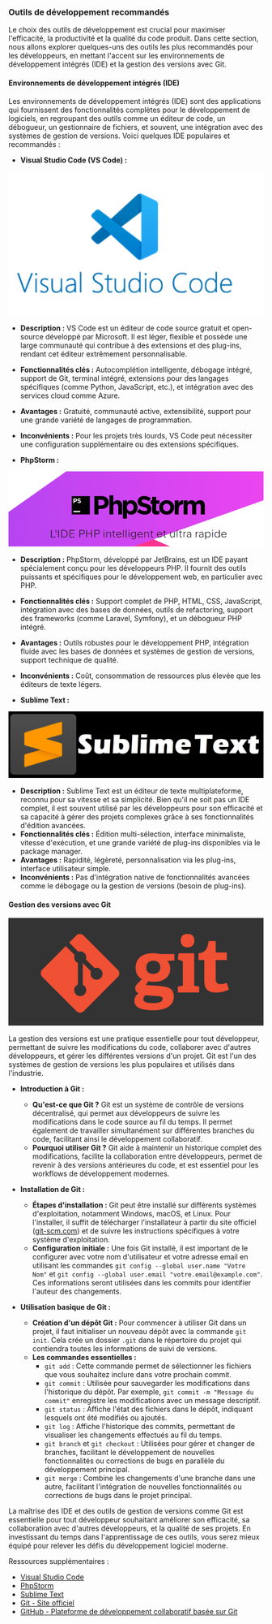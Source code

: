 ### Outils de développement recommandés

Le choix des outils de développement est crucial pour maximiser l'efficacité, la productivité et la qualité du code produit. Dans cette section, nous allons explorer quelques-uns des outils les plus recommandés pour les développeurs, en mettant l'accent sur les environnements de développement intégrés (IDE) et la gestion des versions avec Git.

#### Environnements de développement intégrés (IDE)

Les environnements de développement intégrés (IDE) sont des applications qui fournissent des fonctionnalités complètes pour le développement de logiciels, en regroupant des outils comme un éditeur de code, un débogueur, un gestionnaire de fichiers, et souvent, une intégration avec des systèmes de gestion de versions. Voici quelques IDE populaires et recommandés :

- **Visual Studio Code (VS Code) :**

[![img.png](img.png)](https://code.visualstudio.com/)

  - **Description :** VS Code est un éditeur de code source gratuit et open-source développé par Microsoft. Il est léger, flexible et possède une large communauté qui contribue à des extensions et des plug-ins, rendant cet éditeur extrêmement personnalisable.
  - **Fonctionnalités clés :** Autocomplétion intelligente, débogage intégré, support de Git, terminal intégré, extensions pour des langages spécifiques (comme Python, JavaScript, etc.), et intégration avec des services cloud comme Azure.
  - **Avantages :** Gratuité, communauté active, extensibilité, support pour une grande variété de langages de programmation.
  - **Inconvénients :** Pour les projets très lourds, VS Code peut nécessiter une configuration supplémentaire ou des extensions spécifiques.

- **PhpStorm :**

[![img_2.png](img_2.png)](https://www.jetbrains.com/phpstorm/)

  - **Description :** PhpStorm, développé par JetBrains, est un IDE payant spécialement conçu pour les développeurs PHP. Il fournit des outils puissants et spécifiques pour le développement web, en particulier avec PHP.
  - **Fonctionnalités clés :** Support complet de PHP, HTML, CSS, JavaScript, intégration avec des bases de données, outils de refactoring, support des frameworks (comme Laravel, Symfony), et un débogueur PHP intégré.
  - **Avantages :** Outils robustes pour le développement PHP, intégration fluide avec les bases de données et systèmes de gestion de versions, support technique de qualité.
  - **Inconvénients :** Coût, consommation de ressources plus élevée que les éditeurs de texte légers.

- **Sublime Text :**

[![img_3.png](img_3.png)](https://www.sublimetext.com/)

  - **Description :** Sublime Text est un éditeur de texte multiplateforme, reconnu pour sa vitesse et sa simplicité. Bien qu'il ne soit pas un IDE complet, il est souvent utilisé par les développeurs pour son efficacité et sa capacité à gérer des projets complexes grâce à ses fonctionnalités d'édition avancées.
  - **Fonctionnalités clés :** Édition multi-sélection, interface minimaliste, vitesse d'exécution, et une grande variété de plug-ins disponibles via le package manager.
  - **Avantages :** Rapidité, légèreté, personnalisation via les plug-ins, interface utilisateur simple.
  - **Inconvénients :** Pas d'intégration native de fonctionnalités avancées comme le débogage ou la gestion de versions (besoin de plug-ins).

#### Gestion des versions avec Git

![img_4.png](img_4.png)

La gestion des versions est une pratique essentielle pour tout développeur, permettant de suivre les modifications du code, collaborer avec d'autres développeurs, et gérer les différentes versions d'un projet. Git est l'un des systèmes de gestion de versions les plus populaires et utilisés dans l'industrie.

- **Introduction à Git :**

  - **Qu'est-ce que Git ?** Git est un système de contrôle de versions décentralisé, qui permet aux développeurs de suivre les modifications dans le code source au fil du temps. Il permet également de travailler simultanément sur différentes branches du code, facilitant ainsi le développement collaboratif.
  - **Pourquoi utiliser Git ?** Git aide à maintenir un historique complet des modifications, facilite la collaboration entre développeurs, permet de revenir à des versions antérieures du code, et est essentiel pour les workflows de développement modernes.

- **Installation de Git :**

  - **Étapes d'installation :** Git peut être installé sur différents systèmes d'exploitation, notamment Windows, macOS, et Linux. Pour l'installer, il suffit de télécharger l'installateur à partir du site officiel ([git-scm.com](http://git-scm.com)) et de suivre les instructions spécifiques à votre système d'exploitation.
  - **Configuration initiale :** Une fois Git installé, il est important de le configurer avec votre nom d'utilisateur et votre adresse email en utilisant les commandes `git config --global user.name "Votre Nom"` et `git config --global user.email "votre.email@example.com"`. Ces informations seront utilisées dans les commits pour identifier l'auteur des changements.

- **Utilisation basique de Git :**

  - **Création d'un dépôt Git :** Pour commencer à utiliser Git dans un projet, il faut initialiser un nouveau dépôt avec la commande `git init`. Cela crée un dossier `.git` dans le répertoire du projet qui contiendra toutes les informations de suivi de versions.
  - **Les commandes essentielles :**
    - `git add` : Cette commande permet de sélectionner les fichiers que vous souhaitez inclure dans votre prochain commit.
    - `git commit` : Utilisée pour sauvegarder les modifications dans l'historique du dépôt. Par exemple, `git commit -m "Message du commit"` enregistre les modifications avec un message descriptif.
    - `git status` : Affiche l'état des fichiers dans le dépôt, indiquant lesquels ont été modifiés ou ajoutés.
    - `git log` : Affiche l'historique des commits, permettant de visualiser les changements effectués au fil du temps.
    - `git branch` et `git checkout` : Utilisées pour gérer et changer de branches, facilitant le développement de nouvelles fonctionnalités ou corrections de bugs en parallèle du développement principal.
    - `git merge` : Combine les changements d'une branche dans une autre, facilitant l'intégration de nouvelles fonctionnalités ou corrections de bugs dans le projet principal.

La maîtrise des IDE et des outils de gestion de versions comme Git est essentielle pour tout développeur souhaitant améliorer son efficacité, sa collaboration avec d'autres développeurs, et la qualité de ses projets. En investissant du temps dans l'apprentissage de ces outils, vous serez mieux équipé pour relever les défis du développement logiciel moderne.

Ressources supplémentaires :

- [Visual Studio Code](https://code.visualstudio.com/)
- [PhpStorm](https://www.jetbrains.com/phpstorm/)
- [Sublime Text](https://www.sublimetext.com/)
- [Git - Site officiel](http://git-scm.com)
- [GitHub - Plateforme de développement collaboratif basée sur Git](https://github.com)